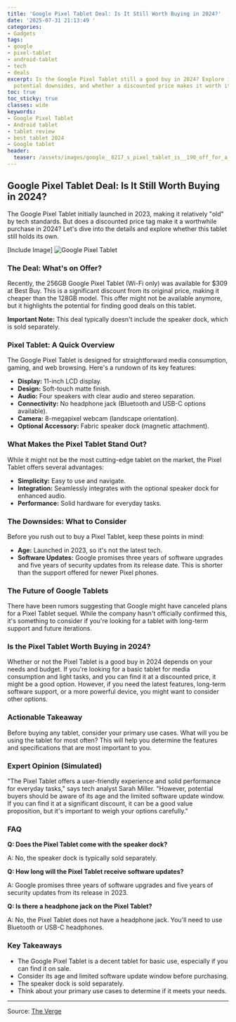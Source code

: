 ```yaml
---
title: 'Google Pixel Tablet Deal: Is It Still Worth Buying in 2024?'
date: '2025-07-31 21:13:49 '
categories:
- Gadgets
tags:
- google
- pixel-tablet
- android-tablet
- tech
- deals
excerpt: Is the Google Pixel Tablet still a good buy in 2024? Explore its features,
  potential downsides, and whether a discounted price makes it worth it.
toc: true
toc_sticky: true
classes: wide
keywords:
- Google Pixel Tablet
- Android tablet
- tablet review
- best tablet 2024
- Google tablet
header:
  teaser: /assets/images/google__8217_s_pixel_tablet_is__190_off_for_a_limi_20250731211349.png
---
```


## Google Pixel Tablet Deal: Is It Still Worth Buying in 2024?

The Google Pixel Tablet initially launched in 2023, making it relatively "old" by tech standards. But does a discounted price tag make it a worthwhile purchase in 2024? Let's dive into the details and explore whether this tablet still holds its own.

[Include Image]
![Google Pixel Tablet](https://platform.theverge.com/wp-content/uploads/sites/2/2025/07/Google-Pixel-Tablet-sale.png?quality=90&strip=all&crop=0,0,100,100)

### The Deal: What's on Offer?

Recently, the 256GB Google Pixel Tablet (Wi-Fi only) was available for $309 at Best Buy. This is a significant discount from its original price, making it cheaper than the 128GB model. This offer might not be available anymore, but it highlights the potential for finding good deals on this tablet.

**Important Note:** This deal typically doesn't include the speaker dock, which is sold separately.

### Pixel Tablet: A Quick Overview

The Google Pixel Tablet is designed for straightforward media consumption, gaming, and web browsing. Here's a rundown of its key features:

*   **Display:** 11-inch LCD display.
*   **Design:** Soft-touch matte finish.
*   **Audio:** Four speakers with clear audio and stereo separation.
*   **Connectivity:** No headphone jack (Bluetooth and USB-C options available).
*   **Camera:** 8-megapixel webcam (landscape orientation).
*   **Optional Accessory:** Fabric speaker dock (magnetic attachment).

### What Makes the Pixel Tablet Stand Out?

While it might not be the most cutting-edge tablet on the market, the Pixel Tablet offers several advantages:

*   **Simplicity:** Easy to use and navigate.
*   **Integration:** Seamlessly integrates with the optional speaker dock for enhanced audio.
*   **Performance:** Solid hardware for everyday tasks.

### The Downsides: What to Consider

Before you rush out to buy a Pixel Tablet, keep these points in mind:

*   **Age:** Launched in 2023, so it's not the latest tech.
*   **Software Updates:** Google promises three years of software upgrades and five years of security updates from its release date. This is shorter than the support offered for newer Pixel phones.

### The Future of Google Tablets

There have been rumors suggesting that Google might have canceled plans for a Pixel Tablet sequel. While the company hasn't officially confirmed this, it's something to consider if you're looking for a tablet with long-term support and future iterations.

### Is the Pixel Tablet Worth Buying in 2024?

Whether or not the Pixel Tablet is a good buy in 2024 depends on your needs and budget. If you're looking for a basic tablet for media consumption and light tasks, and you can find it at a discounted price, it might be a good option. However, if you need the latest features, long-term software support, or a more powerful device, you might want to consider other options.

### Actionable Takeaway

Before buying any tablet, consider your primary use cases. What will you be using the tablet for most often? This will help you determine the features and specifications that are most important to you.

### Expert Opinion (Simulated)

"The Pixel Tablet offers a user-friendly experience and solid performance for everyday tasks," says tech analyst Sarah Miller. "However, potential buyers should be aware of its age and the limited software update window. If you can find it at a significant discount, it can be a good value proposition, but it's important to weigh your options carefully."

### FAQ

**Q: Does the Pixel Tablet come with the speaker dock?**

A: No, the speaker dock is typically sold separately.

**Q: How long will the Pixel Tablet receive software updates?**

A: Google promises three years of software upgrades and five years of security updates from its release in 2023.

**Q: Is there a headphone jack on the Pixel Tablet?**

A: No, the Pixel Tablet does not have a headphone jack. You'll need to use Bluetooth or USB-C headphones.

### Key Takeaways

*   The Google Pixel Tablet is a decent tablet for basic use, especially if you can find it on sale.
*   Consider its age and limited software update window before purchasing.
*   The speaker dock is sold separately.
*   Think about your primary use cases to determine if it meets your needs.

---

Source: [The Verge](https://www.theverge.com/tech/717035/google-pixel-tablet-deal-sale)